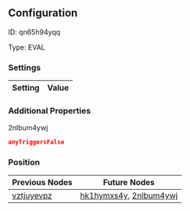 # <nil>
## Configuration
ID:  qn65h94yqq

Type: EVAL 


### Settings
| Setting | Value  |
| :------------------------ | ---------------------------------------- |
 




### Additional Properties
2nlbum4ywj
 ```json 
anyTriggersFalse
```




### Position
| Previous Nodes | Future Nodes |
| :------------- | ------------ |
| [vztjuyevpz](./vztjuyevpz.md) | [hk1hymxs4y](./hk1hymxs4y.md), [2nlbum4ywj](./2nlbum4ywj.md) |